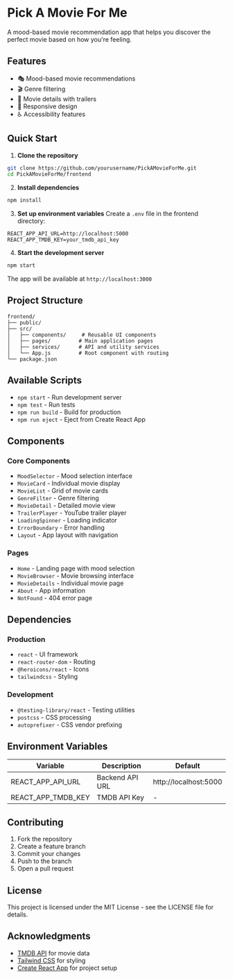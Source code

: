 # Pick A Movie For Me

A mood-based movie recommendation app that helps you discover the perfect movie based on how you're feeling.

## Features

- 🎭 Mood-based movie recommendations
- 🎬 Genre filtering
- 🎥 Movie details with trailers
- 📱 Responsive design
- ♿ Accessibility features

## Quick Start

1. **Clone the repository**
```bash
git clone https://github.com/yourusername/PickAMovieForMe.git
cd PickAMovieForMe/frontend
```

2. **Install dependencies**
```bash
npm install
```

3. **Set up environment variables**
Create a `.env` file in the frontend directory:
```env
REACT_APP_API_URL=http://localhost:5000
REACT_APP_TMDB_KEY=your_tmdb_api_key
```

4. **Start the development server**
```bash
npm start
```

The app will be available at `http://localhost:3000`

## Project Structure

```
frontend/
├── public/
├── src/
│   ├── components/     # Reusable UI components
│   ├── pages/         # Main application pages
│   ├── services/      # API and utility services
│   └── App.js         # Root component with routing
└── package.json
```

## Available Scripts

- `npm start` - Run development server
- `npm test` - Run tests
- `npm run build` - Build for production
- `npm run eject` - Eject from Create React App

## Components

### Core Components
- `MoodSelector` - Mood selection interface
- `MovieCard` - Individual movie display
- `MovieList` - Grid of movie cards
- `GenreFilter` - Genre filtering
- `MovieDetail` - Detailed movie view
- `TrailerPlayer` - YouTube trailer player
- `LoadingSpinner` - Loading indicator
- `ErrorBoundary` - Error handling
- `Layout` - App layout with navigation

### Pages
- `Home` - Landing page with mood selection
- `MovieBrowser` - Movie browsing interface
- `MovieDetails` - Individual movie page
- `About` - App information
- `NotFound` - 404 error page

## Dependencies

### Production
- `react` - UI framework
- `react-router-dom` - Routing
- `@heroicons/react` - Icons
- `tailwindcss` - Styling

### Development
- `@testing-library/react` - Testing utilities
- `postcss` - CSS processing
- `autoprefixer` - CSS vendor prefixing

## Environment Variables

| Variable | Description | Default |
|----------|-------------|---------|
| REACT_APP_API_URL | Backend API URL | http://localhost:5000 |
| REACT_APP_TMDB_KEY | TMDB API Key | - |

## Contributing

1. Fork the repository
2. Create a feature branch
3. Commit your changes
4. Push to the branch
5. Open a pull request

## License

This project is licensed under the MIT License - see the LICENSE file for details.

## Acknowledgments

- [TMDB API](https://www.themoviedb.org/documentation/api) for movie data
- [Tailwind CSS](https://tailwindcss.com/) for styling
- [Create React App](https://create-react-app.dev/) for project setup
